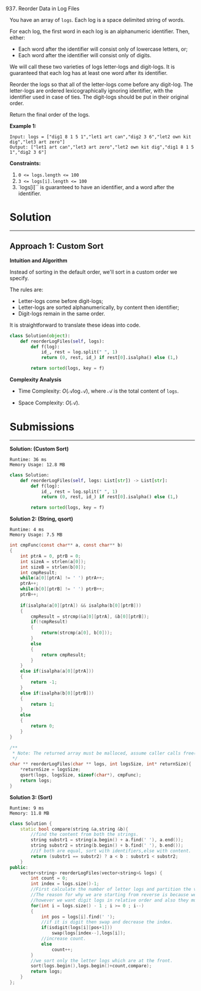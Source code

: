 937. Reorder Data in Log Files

You have an array of `logs`.  Each log is a space delimited string of words.

For each log, the first word in each log is an alphanumeric identifier.  Then, either:

* Each word after the identifier will consist only of lowercase letters, or;
* Each word after the identifier will consist only of digits.

We will call these two varieties of logs letter-logs and digit-logs.  It is guaranteed that each log has at least one word after its identifier.

Reorder the logs so that all of the letter-logs come before any digit-log.  The letter-logs are ordered lexicographically ignoring identifier, with the identifier used in case of ties.  The digit-logs should be put in their original order.

Return the final order of the logs.

 

**Example 1:**
```
Input: logs = ["dig1 8 1 5 1","let1 art can","dig2 3 6","let2 own kit dig","let3 art zero"]
Output: ["let1 art can","let3 art zero","let2 own kit dig","dig1 8 1 5 1","dig2 3 6"]
```

**Constraints:**

1. `0 <= logs.length <= 100`
1. `3 <= logs[i].length <= 100`
1. `logs[i]`` is guaranteed to have an identifier, and a word after the identifier.

# Solution
---
## Approach 1: Custom Sort
**Intuition and Algorithm**

Instead of sorting in the default order, we'll sort in a custom order we specify.

The rules are:

* Letter-logs come before digit-logs;
* Letter-logs are sorted alphanumerically, by content then identifier;
* Digit-logs remain in the same order.

It is straightforward to translate these ideas into code.

```python
class Solution(object):
    def reorderLogFiles(self, logs):
        def f(log):
            id_, rest = log.split(" ", 1)
            return (0, rest, id_) if rest[0].isalpha() else (1,)

        return sorted(logs, key = f)
```

**Complexity Analysis**

* Time Complexity: $O(\mathcal{A}\log \mathcal{A})$, where $\mathcal{A}$ is the total content of `logs`.

* Space Complexity: $O(\mathcal{A})$.

# Submissions
---
**Solution: (Custom Sort)**
```
Runtime: 36 ms
Memory Usage: 12.8 MB
```
```python
class Solution:
    def reorderLogFiles(self, logs: List[str]) -> List[str]:
        def f(log):
            id_, rest = log.split(" ", 1)
            return (0, rest, id_) if rest[0].isalpha() else (1,)

        return sorted(logs, key = f)
```

**Solution 2: (String, qsort)**
```
Runtime: 4 ms
Memory Usage: 7.5 MB
```
```c
int cmpFunc(const char** a, const char** b)
{
    int ptrA = 0, ptrB = 0;
    int sizeA = strlen(a[0]);
    int sizeB = strlen(b[0]);
    int cmpResult;
    while(a[0][ptrA] != ' ') ptrA++;
    ptrA++;
    while(b[0][ptrB] != ' ') ptrB++;
    ptrB++;
    
    if(isalpha(a[0][ptrA]) && isalpha(b[0][ptrB]))
    {
        cmpResult = strcmp(&a[0][ptrA], &b[0][ptrB]);
        if(!cmpResult)
        {
            return(strcmp(a[0], b[0]));
        }
        else
        {
            return cmpResult;
        }
    }
    else if(isalpha(a[0][ptrA]))
    {
        return -1;
    }
    else if(isalpha(b[0][ptrB]))
    {
        return 1;
    }
    else
    {
        return 0;
    }
}

/**
 * Note: The returned array must be malloced, assume caller calls free().
 */
char ** reorderLogFiles(char ** logs, int logsSize, int* returnSize){
    *returnSize = logsSize;
    qsort(logs, logsSize, sizeof(char*), cmpFunc);
    return logs;
}
```

**Solution 3: (Sort)**
```
Runtime: 9 ms
Memory: 11.8 MB
```
```c++
class Solution {
    static bool compare(string &a,string &b){
        //find the content from both the strings.
        string substr1 = string(a.begin() + a.find(' '), a.end());
        string substr2 = string(b.begin() + b.find(' '), b.end());
		//if both are equal, sort with identifiers,else with content.
        return (substr1 == substr2) ? a < b : substr1 < substr2;
    }
public:
    vector<string> reorderLogFiles(vector<string>& logs) {
        int count = 0;
        int index = logs.size()-1;
		//First calculate the number of letter logs and partition the vector.
		//The reason for why we are starting from reverse is because we don't care about relative ordering of letter logs,
		//however we want digit logs in relative order and also they must be at the rear.
        for(int i = logs.size() - 1 ; i >= 0 ; i--)
        {
            int pos = logs[i].find(' ');
			//if it is digit then swap and decrease the index.
            if(isdigit(logs[i][pos+1]))
                swap(logs[index--],logs[i]);
			//increase count.
            else
                count++;
        }
		//we sort only the letter logs which are at the front.
        sort(logs.begin(),logs.begin()+count,compare);
        return logs;
    }
};
```
